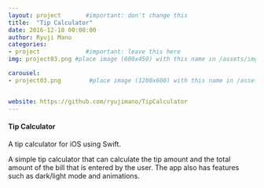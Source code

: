 ```yaml
---
layout: project       #important: don't change this
title:  "Tip Calculator"
date: 2016-12-18 00:00:00
author: Ryuji Mano
categories:
- project             #important: leave this here
img: project03.png #place image (600x450) with this name in /assets/img/project/

carousel:
- project03.png        #place image (1280x600) with this name in /assets/img/project/carousel/


website: https://github.com/ryujimano/TipCalculator
---
```

#### Tip Calculator

A tip calculator for iOS using Swift.

A simple tip calculator that can calculate the tip amount and the total amount of the bill that is entered by the user.
The app also has features such as dark/light mode and animations.
